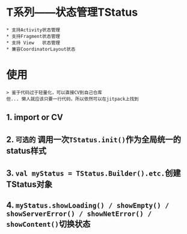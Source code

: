 # T系列——状态管理TStatus

	* 支持Activity状态管理
	* 支持Fragment状态管理
	* 支持 View   状态管理
	* 兼容CoordinatorLayout状态

# 使用
	
	> 鉴于代码过于轻量化，可以直接CV到自己仓库
	但... 懒人就应该只要一行代码，所以依然可以在jitpack上找到
	
## 1. import or CV
## 2. `可选的` 调用一次`TStatus.init()`作为全局统一的status样式
## 3. `val myStatus = TStatus.Builder().etc.`创建TStatus对象
## 4. `myStatus.showLoading() / showEmpty() / showServerError() / showNetError() / showContent()`切换状态

